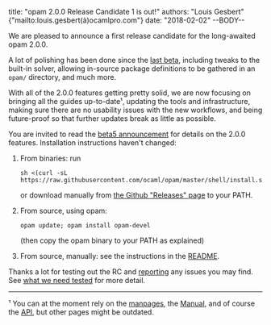 title: "opam 2.0.0 Release Candidate 1 is out!"
authors: "Louis Gesbert" {"mailto:louis.gesbert(à)ocamlpro.com"}
date: "2018-02-02"
--BODY--

We are pleased to announce a first release candidate for the long-awaited opam 2.0.0.

A lot of polishing has been done since the [last beta](https://opam.ocaml.org/blog/opam-2-0-beta5/), including tweaks to the built-in solver, allowing in-source package definitions to be gathered in an `opam/` directory, and much more.

With all of the 2.0.0 features getting pretty solid, we are now focusing on bringing all the guides up-to-date¹, updating the tools and infrastructure, making sure there are no usability issues with the new workflows, and being future-proof so that further updates break as little as possible.

You are invited to read the [beta5 announcement](https://opam.ocaml.org/blog/opam-2-0-beta5/) for details on the 2.0.0 features. Installation instructions haven't changed:

1. From binaries: run

    ```
    sh <(curl -sL https://raw.githubusercontent.com/ocaml/opam/master/shell/install.sh)
    ```

    or download manually from [the Github "Releases" page](https://github.com/ocaml/opam/releases/tag/2.0.0-rc) to your PATH.

2. From source, using opam:

    ```
    opam update; opam install opam-devel
    ```

   (then copy the opam binary to your PATH as explained)

3. From source, manually: see the instructions in the [README](https://github.com/ocaml/opam/tree/2.0.0-rc#opam---a-package-manager-for-ocaml).

Thanks a lot for testing out the RC and [reporting](https://github.com/ocaml/opam/issues) any issues you may find. See [what we need tested](https://opam.ocaml.org/blog/opam-2-0-beta5/#What-we-need-tested) for more detail.

---

¹ You can at the moment rely on the [manpages](http://opam.ocaml.org/doc/2.0/man/opam.html), the [Manual](http://opam.ocaml.org/doc/2.0/Manual.html), and of course the [API](http://opam.ocaml.org/doc/2.0/api/), but other pages might be outdated.
